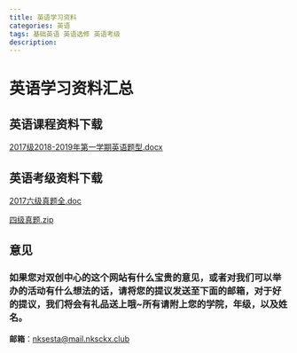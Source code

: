 ```yaml
---
title: 英语学习资料
categories: 英语
tags: 基础英语 英语选修 英语考级
description: 
---
```


# 英语学习资料汇总

<!--more-->

## 英语课程资料下载

[2017级2018-2019年第一学期英语题型.docx](https://gitee.com/nksckx/yingyu/raw/master/2017级2018-2019年第一学期英语题型.docx)

## 英语考级资料下载

[2017六级真题全.doc](https://gitee.com/nksckx/yingyu/raw/master/2017六级真题全.doc)

[四级真题.zip](https://gitee.com/nksckx/yingyu/raw/master/四级真题.zip)

## 意见

### 如果您对双创中心的这个网站有什么宝贵的意见，或者对我们可以举办的活动有什么想法的话，请将您的提议发送至下面的邮箱，对于好的提议，我们将会有礼品送上哦~所有请附上您的学院，年级，以及姓名。

**邮箱**：nksesta@mail.nksckx.club
